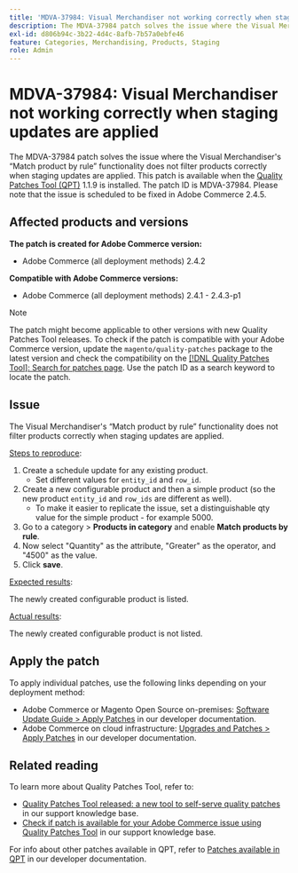 ```yaml
---
title: 'MDVA-37984: Visual Merchandiser not working correctly when staging updates are applied'
description: The MDVA-37984 patch solves the issue where the Visual Merchandiser's “Match product by rule” functionality does not filter products correctly when staging updates are applied. This patch is available when the [Quality Patches Tool (QPT)](/help/announcements/adobe-commerce-announcements/magento-quality-patches-released-new-tool-to-self-serve-quality-patches.md) 1.1.9 is installed. The patch ID is MDVA-37984. Please note that the issue is scheduled to be fixed in Adobe Commerce 2.4.5.
exl-id: d806b94c-3b22-4d4c-8afb-7b57a0ebfe46
feature: Categories, Merchandising, Products, Staging
role: Admin
---
```

# MDVA-37984: Visual Merchandiser not working correctly when staging updates are applied

The MDVA-37984 patch solves the issue where the Visual Merchandiser's “Match product by rule” functionality does not filter products correctly when staging updates are applied. This patch is available when the [Quality Patches Tool (QPT)](/help/announcements/adobe-commerce-announcements/magento-quality-patches-released-new-tool-to-self-serve-quality-patches.md) 1.1.9 is installed. The patch ID is MDVA-37984. Please note that the issue is scheduled to be fixed in Adobe Commerce 2.4.5.

## Affected products and versions

**The patch is created for Adobe Commerce version:**

* Adobe Commerce (all deployment methods) 2.4.2

**Compatible with Adobe Commerce versions:**

* Adobe Commerce (all deployment methods) 2.4.1 - 2.4.3-p1

>[!NOTE]
>
>The patch might become applicable to other versions with new Quality Patches Tool releases. To check if the patch is compatible with your Adobe Commerce version, update the `magento/quality-patches` package to the latest version and check the compatibility on the [[!DNL Quality Patches Tool]: Search for patches page](https://devdocs.magento.com/quality-patches/tool.html#patch-grid). Use the patch ID as a search keyword to locate the patch.

## Issue

The Visual Merchandiser's “Match product by rule” functionality does not filter products correctly when staging updates are applied.

<u>Steps to reproduce</u>:

1. Create a schedule update for any existing product.
    * Set different values for `entity_id` and `row_id`.
1. Create a new configurable product and then a simple product (so the new product `entity_id` and `row_ids` are different as well).
    * To make it easier to replicate the issue, set a distinguishable qty value for the simple product - for example 5000.
1. Go to a category > **Products in category** and enable **Match products by rule**.
1. Now select "Quantity" as the attribute, "Greater" as the operator, and "4500" as the value.
1. Click **save**.

<u>Expected results</u>:

The newly created configurable product is listed.

<u>Actual results</u>:

The newly created configurable product is not listed.

## Apply the patch

To apply individual patches, use the following links depending on your deployment method:

* Adobe Commerce or Magento Open Source on-premises: [Software Update Guide > Apply Patches](https://devdocs.magento.com/guides/v2.4/comp-mgr/patching/mqp.html) in our developer documentation.
* Adobe Commerce on cloud infrastructure: [Upgrades and Patches > Apply Patches](https://devdocs.magento.com/cloud/project/project-patch.html) in our developer documentation.

## Related reading

To learn more about Quality Patches Tool, refer to:

* [Quality Patches Tool released: a new tool to self-serve quality patches](/help/announcements/adobe-commerce-announcements/magento-quality-patches-released-new-tool-to-self-serve-quality-patches.md) in our support knowledge base.
* [Check if patch is available for your Adobe Commerce issue using Quality Patches Tool](/help/support-tools/patches-available-in-qpt-tool/check-patch-for-magento-issue-with-magento-quality-patches.md) in our support knowledge base.

For info about other patches available in QPT, refer to [Patches available in QPT](https://devdocs.magento.com/quality-patches/tool.html#patch-grid) in our developer documentation.
